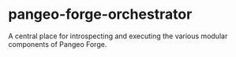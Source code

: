 # pangeo-forge-orchestrator
A central place for introspecting and executing the various modular components of Pangeo Forge.
